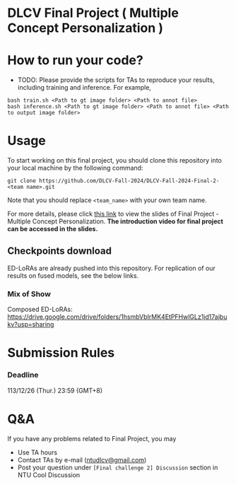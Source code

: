 # DLCV Final Project ( Multiple Concept Personalization )

# How to run your code?
* TODO: Please provide the scripts for TAs to reproduce your results, including training and inference. For example, 

```shell script=
bash train.sh <Path to gt image folder> <Path to annot file>
bash inference.sh <Path to gt image folder> <Path to annot file> <Path to output image folder>
```

# Usage
To start working on this final project, you should clone this repository into your local machine by the following command:

    git clone https://github.com/DLCV-Fall-2024/DLCV-Fall-2024-Final-2-<team name>.git
  
Note that you should replace `<team_name>` with your own team name.

For more details, please click [this link](https://docs.google.com/presentation/d/1eeXx_dL0OgkDn9_lhXnimTHrE6OYvAiiVOBwo2CTVOQ/edit?usp=sharing) to view the slides of Final Project - Multiple Concept Personalization. **The introduction video for final project can be accessed in the slides.**

## Checkpoints download
ED-LoRAs are already pushed into this repository. For replication of our results on fused models, see the below links.
### Mix of Show
Composed ED-LoRAs: https://drive.google.com/drive/folders/1hsmbVbIrMK4EtPFHwlGLz1jd17ajbukv?usp=sharing

# Submission Rules
### Deadline
113/12/26 (Thur.) 23:59 (GMT+8)
    
# Q&A
If you have any problems related to Final Project, you may
- Use TA hours
- Contact TAs by e-mail ([ntudlcv@gmail.com](mailto:ntudlcv@gmail.com))
- Post your question under `[Final challenge 2] Discussion` section in NTU Cool Discussion
